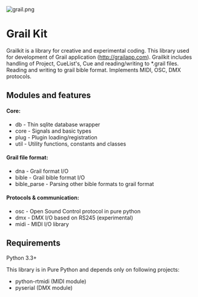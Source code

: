 ![grail.png](https://bitbucket.org/alexlitvin/grailkit/icon/grailkit.png)


# Grail Kit #

Grailkit is a library for creative and experimental coding. This library used for development of Grail application (http://grailapp.com).
Grailkit includes handling of Project, CueList's, Cue and reading/writing to *.grail files.
Reading and writing to grail bible format. Implements MIDI, OSC, DMX protocols.
 
## Modules and features ##

#### Core:

* db - Thin sqlite database wrapper
* core - Signals and basic types
* plug - Plugin loading/registration
* util - Utility functions, constants and classes

#### Grail file format:

* dna - Grail format I/O
* bible - Grail bible format I/O
* bible_parse - Parsing other bible formats to grail format

#### Protocols & communication:

* osc - Open Sound Control protocol in pure python
* dmx - DMX I/O based on RS245 (experimental)
* midi - MIDI I/O library

## Requirements ##

Python 3.3+

This library is in Pure Python and depends only on following projects:

* python-rtmidi (MIDI module)
* pyserial (DMX module)
